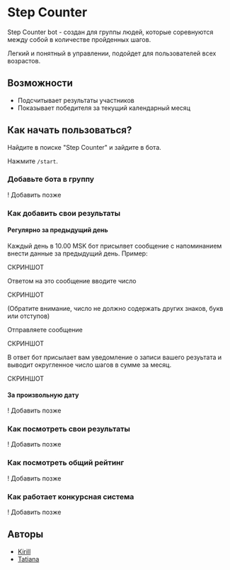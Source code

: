 # Step Counter

Step Counter bot - создан для группы людей, которые соревнуются между собой в количестве пройденных шагов.

Легкий и понятный в управлении, подойдет для пользователей всех возрастов.

## Возможности

- Подсчитывает результаты участников
- Показывает победителя за текущий календарный месяц

## Как начать пользоваться?

Найдите в поиске "Step Counter" и зайдите в бота.

Нажмите `/start`.

### Добавьте бота в группу

! Добавить позже

### Как добавить свои результаты

#### Регулярно за предыдущий день

Каждый день в 10.00 MSK бот присылвет сообщение с напоминанием внести данные за предыдущий день. Пример:

СКРИНШОТ

Ответом на это сообщение вводите число

СКРИНШОТ

(Обратите внимание, число не должно содержать других знаков, букв или отступов)

Отправляете сообщение

СКРИНШОТ

В ответ бот присылает вам уведомление о записи вашего резуьтата и выводит округленное число шагов в сумме за месяц.

СКРИНШОТ

#### За произвольную дату

! Добавить позже

### Как посмотреть свои результаты

! Добавить позже

### Как посмотреть общий рейтинг

! Добавить позже

### Как работает конкурсная система

! Добавить позже

## Авторы

- [Kirill](https://github.com/agrrh)
- [Tatiana](https://github.com/stska007)
